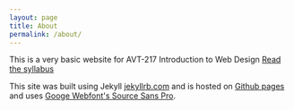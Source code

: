 ```yaml
---
layout: page
title: About
permalink: /about/
---
```


This is a very basic website for AVT-217 Introduction to Web Design
[Read the syllabus](https://docs.google.com/document/d/190E8Vk85QxFvMTIZcALhmH0ctlXx_FnuSYZshKByyuw/)

This site was built using Jekyll [jekyllrb.com](http://jekyllrb.com/) and is hosted on [Github pages](https://pages.github.com/) and uses [Googe Webfont's Source Sans Pro](https://www.google.com/fonts#UsePlace:use/Collection:Source+Sans+Pro).
